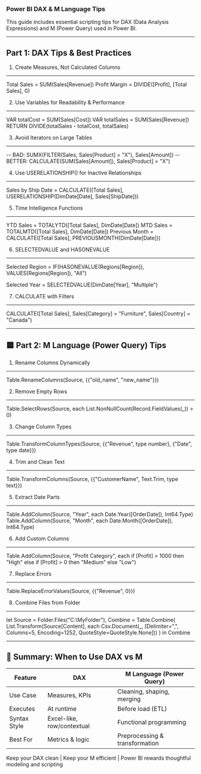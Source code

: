 ### Power BI DAX & M Language Tips

This guide includes essential scripting tips for DAX (Data Analysis Expressions) and M (Power Query) used in Power BI.

---------------------------------------------------
 Part 1: DAX Tips & Best Practices
---------------------------------------------------

1. Create Measures, Not Calculated Columns
------------------------------------------
Total Sales = SUM(Sales[Revenue])
Profit Margin = DIVIDE([Profit], [Total Sales], 0)

2. Use Variables for Readability & Performance
----------------------------------------------
VAR totalCost = SUM(Sales[Cost])
VAR totalSales = SUM(Sales[Revenue])
RETURN DIVIDE(totalSales - totalCost, totalSales)

3. Avoid Iterators on Large Tables
----------------------------------
-- BAD:
SUMX(FILTER(Sales, Sales[Product] = "X"), Sales[Amount])
-- BETTER:
CALCULATE(SUM(Sales[Amount]), Sales[Product] = "X")

4. Use USERELATIONSHIP() for Inactive Relationships
---------------------------------------------------
Sales by Ship Date =
CALCULATE([Total Sales], USERELATIONSHIP(DimDate[Date], Sales[ShipDate]))

5. Time Intelligence Functions
------------------------------
YTD Sales = TOTALYTD([Total Sales], DimDate[Date])
MTD Sales = TOTALMTD([Total Sales], DimDate[Date])
Previous Month = CALCULATE([Total Sales], PREVIOUSMONTH(DimDate[Date]))

6. SELECTEDVALUE and HASONEVALUE
--------------------------------
Selected Region =
IF(HASONEVALUE(Regions[Region]), VALUES(Regions[Region]), "All")

Selected Year = SELECTEDVALUE(DimDate[Year], "Multiple")

7. CALCULATE with Filters
-------------------------
CALCULATE([Total Sales], Sales[Category] = "Furniture", Sales[Country] = "Canada")


---------------------------------------------------
🟦 Part 2: M Language (Power Query) Tips
---------------------------------------------------

1. Rename Columns Dynamically
-----------------------------
Table.RenameColumns(Source, {{"old_name", "new_name"}})

2. Remove Empty Rows
--------------------
Table.SelectRows(Source, each List.NonNullCount(Record.FieldValues(_)) > 0)

3. Change Column Types
----------------------
Table.TransformColumnTypes(Source, {{"Revenue", type number}, {"Date", type date}})

4. Trim and Clean Text
----------------------
Table.TransformColumns(Source, {{"CustomerName", Text.Trim, type text}})

5. Extract Date Parts
---------------------
Table.AddColumn(Source, "Year", each Date.Year([OrderDate]), Int64.Type)
Table.AddColumn(Source, "Month", each Date.Month([OrderDate]), Int64.Type)

6. Add Custom Columns
---------------------
Table.AddColumn(Source, "Profit Category", each
    if [Profit] > 1000 then "High"
    else if [Profit] > 0 then "Medium"
    else "Low")

7. Replace Errors
-----------------
Table.ReplaceErrorValues(Source, {{"Revenue", 0}})

8. Combine Files from Folder
----------------------------
let
    Source = Folder.Files("C:\\MyFolder"),
    Combine = Table.Combine(
        List.Transform(Source[Content], each Csv.Document(_, [Delimiter=",", Columns=5, Encoding=1252, QuoteStyle=QuoteStyle.None]))
    )
in
    Combine


---------------------------------------------------
🧠 Summary: When to Use DAX vs M
---------------------------------------------------

Feature               | DAX                        | M Language (Power Query)
----------------------|----------------------------|-----------------------------
Use Case              | Measures, KPIs             | Cleaning, shaping, merging
Executes              | At runtime                 | Before load (ETL)
Syntax Style          | Excel-like, row/contextual | Functional programming
Best For              | Metrics & logic            | Preprocessing & transformation

Keep your DAX clean |
Keep your M efficient |
Power BI rewards thoughtful modeling and scripting 
